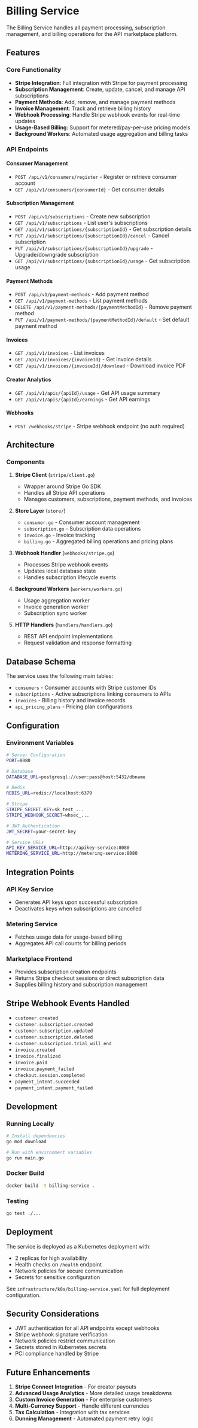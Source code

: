 # Billing Service

The Billing Service handles all payment processing, subscription management, and billing operations for the API marketplace platform.

## Features

### Core Functionality
- **Stripe Integration**: Full integration with Stripe for payment processing
- **Subscription Management**: Create, update, cancel, and manage API subscriptions
- **Payment Methods**: Add, remove, and manage payment methods
- **Invoice Management**: Track and retrieve billing history
- **Webhook Processing**: Handle Stripe webhook events for real-time updates
- **Usage-Based Billing**: Support for metered/pay-per-use pricing models
- **Background Workers**: Automated usage aggregation and billing tasks

### API Endpoints

#### Consumer Management
- `POST /api/v1/consumers/register` - Register or retrieve consumer account
- `GET /api/v1/consumers/{consumerId}` - Get consumer details

#### Subscription Management
- `POST /api/v1/subscriptions` - Create new subscription
- `GET /api/v1/subscriptions` - List user's subscriptions
- `GET /api/v1/subscriptions/{subscriptionId}` - Get subscription details
- `PUT /api/v1/subscriptions/{subscriptionId}/cancel` - Cancel subscription
- `PUT /api/v1/subscriptions/{subscriptionId}/upgrade` - Upgrade/downgrade subscription
- `GET /api/v1/subscriptions/{subscriptionId}/usage` - Get subscription usage

#### Payment Methods
- `POST /api/v1/payment-methods` - Add payment method
- `GET /api/v1/payment-methods` - List payment methods
- `DELETE /api/v1/payment-methods/{paymentMethodId}` - Remove payment method
- `PUT /api/v1/payment-methods/{paymentMethodId}/default` - Set default payment method

#### Invoices
- `GET /api/v1/invoices` - List invoices
- `GET /api/v1/invoices/{invoiceId}` - Get invoice details
- `GET /api/v1/invoices/{invoiceId}/download` - Download invoice PDF

#### Creator Analytics
- `GET /api/v1/apis/{apiId}/usage` - Get API usage summary
- `GET /api/v1/apis/{apiId}/earnings` - Get API earnings

#### Webhooks
- `POST /webhooks/stripe` - Stripe webhook endpoint (no auth required)

## Architecture

### Components

1. **Stripe Client** (`stripe/client.go`)
   - Wrapper around Stripe Go SDK
   - Handles all Stripe API operations
   - Manages customers, subscriptions, payment methods, and invoices

2. **Store Layer** (`store/`)
   - `consumer.go` - Consumer account management
   - `subscription.go` - Subscription data operations
   - `invoice.go` - Invoice tracking
   - `billing.go` - Aggregated billing operations and pricing plans

3. **Webhook Handler** (`webhooks/stripe.go`)
   - Processes Stripe webhook events
   - Updates local database state
   - Handles subscription lifecycle events

4. **Background Workers** (`workers/workers.go`)
   - Usage aggregation worker
   - Invoice generation worker
   - Subscription sync worker

5. **HTTP Handlers** (`handlers/handlers.go`)
   - REST API endpoint implementations
   - Request validation and response formatting

## Database Schema

The service uses the following main tables:
- `consumers` - Consumer accounts with Stripe customer IDs
- `subscriptions` - Active subscriptions linking consumers to APIs
- `invoices` - Billing history and invoice records
- `api_pricing_plans` - Pricing plan configurations

## Configuration

### Environment Variables
```bash
# Server Configuration
PORT=8080

# Database
DATABASE_URL=postgresql://user:pass@host:5432/dbname

# Redis
REDIS_URL=redis://localhost:6379

# Stripe
STRIPE_SECRET_KEY=sk_test_...
STRIPE_WEBHOOK_SECRET=whsec_...

# JWT Authentication
JWT_SECRET=your-secret-key

# Service URLs
API_KEY_SERVICE_URL=http://apikey-service:8080
METERING_SERVICE_URL=http://metering-service:8080
```

## Integration Points

### API Key Service
- Generates API keys upon successful subscription
- Deactivates keys when subscriptions are cancelled

### Metering Service
- Fetches usage data for usage-based billing
- Aggregates API call counts for billing periods

### Marketplace Frontend
- Provides subscription creation endpoints
- Returns Stripe checkout sessions or direct subscription data
- Supplies billing history and subscription management

## Stripe Webhook Events Handled

- `customer.created`
- `customer.subscription.created`
- `customer.subscription.updated`
- `customer.subscription.deleted`
- `customer.subscription.trial_will_end`
- `invoice.created`
- `invoice.finalized`
- `invoice.paid`
- `invoice.payment_failed`
- `checkout.session.completed`
- `payment_intent.succeeded`
- `payment_intent.payment_failed`

## Development

### Running Locally
```bash
# Install dependencies
go mod download

# Run with environment variables
go run main.go
```

### Docker Build
```bash
docker build -t billing-service .
```

### Testing
```bash
go test ./...
```

## Deployment

The service is deployed as a Kubernetes deployment with:
- 2 replicas for high availability
- Health checks on `/health` endpoint
- Network policies for secure communication
- Secrets for sensitive configuration

See `infrastructure/k8s/billing-service.yaml` for full deployment configuration.

## Security Considerations

- JWT authentication for all API endpoints except webhooks
- Stripe webhook signature verification
- Network policies restrict communication
- Secrets stored in Kubernetes secrets
- PCI compliance handled by Stripe

## Future Enhancements

1. **Stripe Connect Integration** - For creator payouts
2. **Advanced Usage Analytics** - More detailed usage breakdowns
3. **Custom Invoice Generation** - For enterprise customers
4. **Multi-Currency Support** - Handle different currencies
5. **Tax Calculation** - Integration with tax services
6. **Dunning Management** - Automated payment retry logic
